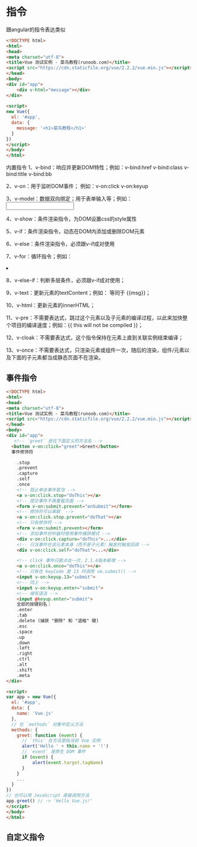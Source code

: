 # 指令

跟angular的指令表达类似

``` html
<!DOCTYPE html>
<html>
<head>
<meta charset="utf-8">
<title>Vue 测试实例 - 菜鸟教程(runoob.com)</title>
<script src="https://cdn.staticfile.org/vue/2.2.2/vue.min.js"></script>
</head>
<body>
<div id="app">
    <div v-html="message"></div>
</div>
	
<script>
new Vue({
  el: '#app',
  data: {
    message: '<h1>菜鸟教程</h1>'
  }
})
</script>
</body>
</html>
```
内置指令
1、v-bind：响应并更新DOM特性；例如：v-bind:href  v-bind:class  v-bind:title  v-bind:bb

2、v-on：用于监听DOM事件； 例如：v-on:click  v-on:keyup

3、v-model：数据双向绑定；用于表单输入等；例如：<input v-model="message">

4、v-show：条件渲染指令，为DOM设置css的style属性

5、v-if：条件渲染指令，动态在DOM内添加或删除DOM元素

6、v-else：条件渲染指令，必须跟v-if成对使用

7、v-for：循环指令；例如：<li v-for="(item,index) in todos"></li>

8、v-else-if：判断多层条件，必须跟v-if成对使用；

9、v-text：更新元素的textContent；例如：<span v-text="msg"></span> 等同于 <span>{{msg}}</span>；

10、v-html：更新元素的innerHTML；

11、v-pre：不需要表达式，跳过这个元素以及子元素的编译过程，以此来加快整个项目的编译速度；例如：<span v-pre>{{ this will not be compiled }}</span>；

12、v-cloak：不需要表达式，这个指令保持在元素上直到关联实例结束编译；

13、v-once：不需要表达式，只渲染元素或组件一次，随后的渲染，组件/元素以及下面的子元素都当成静态页面不在渲染。


## 事件指令

``` html
<!DOCTYPE html>
<html>
<head>
<meta charset="utf-8">
<title>Vue 测试实例 - 菜鸟教程(runoob.com)</title>
<script src="https://cdn.staticfile.org/vue/2.2.2/vue.min.js"></script>
</head>
<body>
<div id="app">
   <!-- `greet` 是在下面定义的方法名 -->
  <button v-on:click="greet">Greet</button>
  事件修饰符

	.stop
	.prevent
	.capture
	.self
	.once
  	<!-- 阻止单击事件冒泡 -->
	<a v-on:click.stop="doThis"></a>
	<!-- 提交事件不再重载页面 -->
	<form v-on:submit.prevent="onSubmit"></form>
	<!-- 修饰符可以串联  -->
	<a v-on:click.stop.prevent="doThat"></a>
	<!-- 只有修饰符 -->
	<form v-on:submit.prevent></form>
	<!-- 添加事件侦听器时使用事件捕获模式 -->
	<div v-on:click.capture="doThis">...</div>
	<!-- 只当事件在该元素本身（而不是子元素）触发时触发回调 -->
	<div v-on:click.self="doThat">...</div>

	<!-- click 事件只能点击一次，2.1.4版本新增 -->
	<a v-on:click.once="doThis"></a>
	<!-- 只有在 keyCode 是 13 时调用 vm.submit() -->
	<input v-on:keyup.13="submit">
	<!-- 同上 -->
	<input v-on:keyup.enter="submit">
	<!-- 缩写语法 -->
	<input @keyup.enter="submit">
	全部的按键别名：
	.enter
	.tab
	.delete (捕获 "删除" 和 "退格" 键)
	.esc
	.space
	.up
	.down
	.left
	.right
	.ctrl
	.alt
	.shift
	.meta
</div>

<script>
var app = new Vue({
  el: '#app',
  data: {
    name: 'Vue.js'
  },
  // 在 `methods` 对象中定义方法
  methods: {
    greet: function (event) {
      // `this` 在方法里指当前 Vue 实例
      alert('Hello ' + this.name + '!')
      // `event` 是原生 DOM 事件
	  if (event) {
		  alert(event.target.tagName)
	  }
    }
    ...
  }
})
// 也可以用 JavaScript 直接调用方法
app.greet() // -> 'Hello Vue.js!'
</script>
</body>
</html>
```
## 自定义指令



